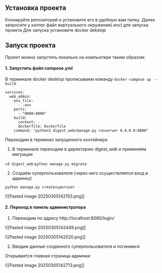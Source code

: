 ## Установка проекта
Клонируйте репозиторий и установите его в удобную вам папку. Далее запросите у коллег файл виртуального окружения(.env) для запуска проекта
Для запуска установите docker dekstop
## Запуск проекта
Проект можно запустить локально на компьютере таким образом:
#### 1. Запустить файл compose.yml

В терминале docker desktop прописываем команду `docker-compose up --build`

```
services:
  web_admin:
    env_file:
      - .env
    ports:
      - "8080:8000"
    build:
      context: .
      dockerfile: Dockerfile
    command: "python3 digest_web/manage.py runserver 0.0.0.0:8000"
```

Переходим в терминал запущенного контейнера

1. В терминале переходим в директорию digest_web и применяем миграции

`cd digest_web`
`python manage.py migrate`

2. Создаём суперпользователя (через него осуществляется вход в админку)

`python manage.py createsuperuser`

![[Pasted image 20250305142153.png]]

#### 2. Переход в панель администратора

1. Переходим по адресу http://localhost:8080/login/

![[Pasted image 20250305142449.png]]

![[Pasted image 20250305142520.png]]

2. Вводим данные созданного суперпользователя и логинимся

Открывается главная страница админки:

![[Pasted image 20250305142713.png]]
